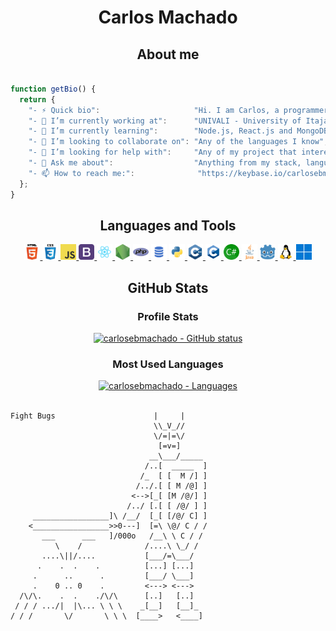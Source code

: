 <h1 align="center">Carlos Machado</h1>

<h2 align="center">About me</h2>

```javascript

function getBio() {
  return {
    "- ⚡ Quick bio":                     "Hi. I am Carlos, a programmer and currently doing Computer Science.",
    "- 🔭 I’m currently working at":      "UNIVALI - University of Itajaí Valley",
    "- 🌱 I’m currently learning":        "Node.js, React.js and MongoDB",
    "- 👯 I’m looking to collaborate on": "Any of the languages I know",
    "- 🤔 I’m looking for help with":     "Any of my project that interests you",
    "- 💬 Ask me about":                  "Anything from my stack, languages or tools",
    "- 📫 How to reach me:":              "https://keybase.io/carlosebmachado"
  };
}

```

<!--

<div align="center">
  <h2>My Stacks</h2>
  <h3>My Knowledge Stack</h3>
  <a href="https://stackshare.io/carlosebmachado/my-knowledge-stack">
    <img src="http://img.shields.io/badge/tech-stack-0690fa.svg?style=flat" alt="carlosebmachado - StackShare" />
  </a>
  <h3>My Favorite Stack</h3>
  <a href="https://stackshare.io/carlosebmachado/my-favorite-stack">
    <img src="http://img.shields.io/badge/tech-stack-0690fa.svg?style=flat" alt="carlosebmachado - StackShare" />
  </a>
</div>

-->

<div align="center">
  <h2>Languages and Tools</h2>
  <a href="https://github.com/carlosebmachado?tab=repositories&language=html">
    <img height="25" src="https://raw.githubusercontent.com/github/explore/80688e429a7d4ef2fca1e82350fe8e3517d3494d/topics/html/html.png" alt="carlosebmachado - Languages" />
  </a>
  <a href="https://github.com/carlosebmachado?tab=repositories&language=html">
    <img height="25" src="https://raw.githubusercontent.com/github/explore/80688e429a7d4ef2fca1e82350fe8e3517d3494d/topics/css/css.png" alt="carlosebmachado - Languages" />
  </a>
  <a href="https://github.com/carlosebmachado?tab=repositories&language=javascript">
    <img height="25" src="https://raw.githubusercontent.com/github/explore/80688e429a7d4ef2fca1e82350fe8e3517d3494d/topics/javascript/javascript.png" alt="carlosebmachado - Languages" />
  </a>
  <a href="https://github.com/carlosebmachado?tab=repositories&language=html">
    <img height="25" src="https://raw.githubusercontent.com/github/explore/80688e429a7d4ef2fca1e82350fe8e3517d3494d/topics/bootstrap/bootstrap.png" alt="carlosebmachado - Languages" />
  </a>
  <a href="https://github.com/carlosebmachado?tab=repositories&language=javascript">
    <img height="25" src="https://raw.githubusercontent.com/github/explore/80688e429a7d4ef2fca1e82350fe8e3517d3494d/topics/react/react.png" alt="carlosebmachado - Languages" />
  </a>
  <a href="https://github.com/carlosebmachado?tab=repositories&language=javascript">
    <img height="25" src="https://raw.githubusercontent.com/github/explore/80688e429a7d4ef2fca1e82350fe8e3517d3494d/topics/nodejs/nodejs.png" alt="carlosebmachado - Languages" />
  </a>
  <a href="https://github.com/carlosebmachado?tab=repositories&language=php">
    <img height="25" src="https://raw.githubusercontent.com/github/explore/80688e429a7d4ef2fca1e82350fe8e3517d3494d/topics/php/php.png" alt="carlosebmachado - Languages" />
  </a>
  <a href="https://github.com/carlosebmachado?tab=repositories">
    <img height="25" src="https://raw.githubusercontent.com/github/explore/80688e429a7d4ef2fca1e82350fe8e3517d3494d/topics/sql/sql.png" alt="carlosebmachado - Languages" />
  </a>
  <a href="https://github.com/carlosebmachado?tab=repositories&language=python">
    <img height="25" src="https://raw.githubusercontent.com/github/explore/80688e429a7d4ef2fca1e82350fe8e3517d3494d/topics/python/python.png" alt="carlosebmachado - Languages" />
  </a>
  <a href="https://github.com/carlosebmachado?tab=repositories&language=c%2B%2B">
    <img height="25" src="https://raw.githubusercontent.com/github/explore/80688e429a7d4ef2fca1e82350fe8e3517d3494d/topics/cpp/cpp.png" alt="carlosebmachado - Languages" />
  </a>
  <a href="https://github.com/carlosebmachado?tab=repositories&language=c">
    <img height="25" src="https://raw.githubusercontent.com/github/explore/80688e429a7d4ef2fca1e82350fe8e3517d3494d/topics/c/c.png" alt="carlosebmachado - Languages" />
  </a>
  <a href="https://github.com/carlosebmachado?tab=repositories&language=c%23">
    <img height="25" src="https://raw.githubusercontent.com/github/explore/80688e429a7d4ef2fca1e82350fe8e3517d3494d/topics/csharp/csharp.png" alt="carlosebmachado - Languages" />
  </a>
  <a href="https://github.com/carlosebmachado?tab=repositories&language=java">
    <img height="25" src="https://raw.githubusercontent.com/github/explore/80688e429a7d4ef2fca1e82350fe8e3517d3494d/topics/java/java.png" alt="carlosebmachado - Languages" />
  </a>
  <a href="https://github.com/carlosebmachado?tab=repositories&language=gdscript">
    <img height="25" src="https://raw.githubusercontent.com/github/explore/80688e429a7d4ef2fca1e82350fe8e3517d3494d/topics/godot/godot.png" alt="carlosebmachado - Languages" />
  </a>
  <a href="https://github.com/carlosebmachado">
    <img height="25" src="https://raw.githubusercontent.com/github/explore/80688e429a7d4ef2fca1e82350fe8e3517d3494d/topics/linux/linux.png" alt="carlosebmachado - Languages" />
  </a>
  <a href="https://github.com/carlosebmachado">
    <img height="25" src="https://raw.githubusercontent.com/github/explore/80688e429a7d4ef2fca1e82350fe8e3517d3494d/topics/windows/windows.png" alt="carlosebmachado - Languages" />
  </a>
</div>

<div align="center">
  <h2>GitHub Stats</h2>
  <h3>Profile Stats</h3>
  <a href="https://github.com/carlosebmachado#js-contribution-activity">
    <img src="https://github-readme-stats.vercel.app/api?username=carlosebmachado&show_icons=true&count_private=true&hide=stars&include_all_commits=true&theme=dark" alt="carlosebmachado - GitHub status" />
  </a>
  <h3>Most Used Languages</h3>
  <a href="https://github.com/carlosebmachado?tab=repositories">
    <img src="https://github-readme-stats.vercel.app/api/top-langs/?username=carlosebmachado&layout=compact&theme=dark&exclude_repo=Portugol-Studio,Tokenizer,Unicar,Compiler,WitchScape,FlappyBird-jclone,PacMan-clone,e-commerce-kdd,minilang-interpreter,threallelism,adjacency-graph-gui,adjacency-graph-console,olcPixelGameEngine,the-ant-quest,KnightTour,file-generator,restaurant-mas,FlappyBird-jclone,PacMan-clone,graphic-sort,data-structure,little-computer-3,Tetris-clone,BPS,BPS-2,Sispani,bank-system_unit-test,calculator-android" alt="carlosebmachado - Languages" />
  </a>
</div>

<br />

```
Fight Bugs                      |     |
                                \\_V_//
                                \/=|=\/
                                 [=v=]
                               __\___/_____
                              /..[  _____  ]
                             /_  [ [  M /] ]
                            /../.[ [ M /@] ]
                           <-->[_[ [M /@/] ]
                          /../ [.[ [ /@/ ] ]
     _________________]\ /__/  [_[ [/@/ C] ]
    <_________________>>0---]  [=\ \@/ C / /
       ___      ___   ]/000o   /__\ \ C / /
          \    /              /....\ \_/ /
       ....\||/....           [___/=\___/
      .    .  .    .          [...] [...]
     .      ..      .         [___/ \___]
     .    0 .. 0    .         <---> <--->
  /\/\.    .  .    ./\/\      [..]   [..]
 / / / .../|  |\... \ \ \    _[__]   [__]_
/ / /       \/       \ \ \  [____>   <____]
```

<!--
```
                             
                            ///////\\\\\
                           \\\\\\\\\\\\\\
  -----------,-|           |C>   // )\\\\|
           ,','|          /    || ,'/////|
---------,','  |         (,    ||   /////
         ||    |          \\  ||||  '''/
         ||    |           |||||||     |
         ||    |______      `````\____/ \
         ||    |     ,|         _/_____/ \
         ||   ,'   ,' |        /          |
         || ,'   ,'   |       |        \  |
_________|/    ,'     |       |        |  |
_____________,'      ,',_____ |   |    |  |
             |     ,','       |   |    |  |
             |   ,','    _____|___/    /  |
             | ,','  __/ |            /   |
_____________|','   ///_/------------/   |
              |===========,'
```
-->

<!--
**carlosebmachado/carlosebmachado** is a ✨ _special_ ✨ repository because its `README.md` (this file) appears on your GitHub profile.

Here are some ideas to get you started:

- 🔭 I’m currently working on ...
- 🌱 I’m currently learning ...
- 👯 I’m looking to collaborate on ...
- 🤔 I’m looking for help with ...
- 💬 Ask me about ...
- 📫 How to reach me: ...
- 😄 Pronouns: ...
- ⚡ Fun fact: ...
-->
